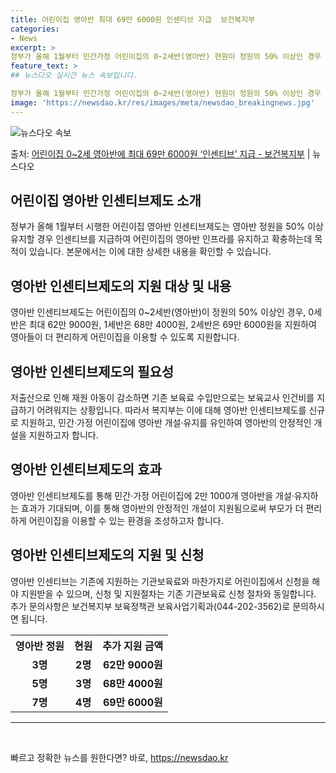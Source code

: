 ```yaml
---
title: 어린이집 영아반 최대 69만 6000원 인센티브 지급  보건복지부
categories:
- News
excerpt: >
정부가 올해 1월부터 민간가정 어린이집의 0~2세반(영아반) 현원이 정원의 50% 이상인 경우 인원수에 따라…
feature_text: >
## 뉴스다오 실시간 뉴스 속보입니다.

정부가 올해 1월부터 민간가정 어린이집의 0~2세반(영아반) 현원이 정원의 50% 이상인 경우 인원수에 따라…
image: 'https://newsdao.kr/res/images/meta/newsdao_breakingnews.jpg'
---
```


![뉴스다오 속보](https://newsdao.kr/res/images/meta/newsdao_breakingnews.jpg)

<p>출처: <a href="https://newsdao.kr/2960" rel="dofollow">어린이집 0~2세 영아반에 최대 69만 6000원 ‘인센티브’ 지급 - 보건복지부</a> | 뉴스다오</p>

<h2 data-ke-size="size26"><b>어린이집 영아반 인센티브제도 소개</b></h2>
<p data-ke-size="size16">정부가 올해 1월부터 시행한 어린이집 영아반 인센티브제도는 영아반 정원을 50% 이상 유지할 경우 인센티브를 지급하여 어린이집의 영아반 인프라를 유지하고 확충하는데 목적이 있습니다. 본문에서는 이에 대한 상세한 내용을 확인할 수 있습니다.</p>

<h2 data-ke-size="size24">영아반 인센티브제도의 지원 대상 및 내용</h2>
<p data-ke-size="size16">영아반 인센티브제도는 어린이집의 0~2세반(영아반)이 정원의 50% 이상인 경우, 0세반은 최대 62만 9000원, 1세반은 68만 4000원, 2세반은 69만 6000원을 지원하여 영아들이 더 편리하게 어린이집을 이용할 수 있도록 지원합니다.</p>

<h2 data-ke-size="size24">영아반 인센티브제도의 필요성</h2>
<p data-ke-size="size16">저출산으로 인해 재원 아동이 감소하면 기존 보육료 수입만으로는 보육교사 인건비를 지급하기 어려워지는 상황입니다. 따라서 복지부는 이에 대해 영아반 인센티브제도를 신규로 지원하고, 민간·가정 어린이집에 영아반 개설·유지를 유인하여 영아반의 안정적인 개설을 지원하고자 합니다.</p>

<h2 data-ke-size="size24">영아반 인센티브제도의 효과</h2>
<p data-ke-size="size16">영아반 인센티브제도를 통해 민간·가정 어린이집에 2만 1000개 영아반을 개설·유지하는 효과가 기대되며, 이를 통해 영아반의 안정적인 개설이 지원됨으로써 부모가 더 편리하게 어린이집을 이용할 수 있는 환경을 조성하고자 합니다.</p>

<h2 data-ke-size="size24">영아반 인센티브제도의 지원 및 신청</h2>
<p data-ke-size="size16">영아반 인센티브는 기존에 지원하는 기관보육료와 마찬가지로 어린이집에서 신청을 해야 지원받을 수 있으며, 신청 및 지원절차는 기존 기관보육료 신청 절차와 동일합니다. 추가 문의사항은 보건복지부 보육정책관 보육사업기획과(044-202-3562)로 문의하시면 됩니다.</p>

<table>
  <tr>
    <th>영아반 정원</th>
    <th>현원</th>
    <th>추가 지원 금액</th>
  </tr>
  <tr>
    <td style="text-align: center; height: 17px;"><b>3명</b></td>
    <td style="text-align: center; height: 17px;"><b>2명</b></td>
    <td style="text-align: center; height: 17px;"><b>62만 9000원</b></td>
  </tr>
  <tr>
    <td style="text-align: center; height: 17px;"><b>5명</b></td>
    <td style="text-align: center; height: 17px;"><b>3명</b></td>
    <td style="text-align: center; height: 17px;"><b>68만 4000원</b></td>
  </tr>
  <tr>
    <td style="text-align: center; height: 17px;"><b>7명</b></td>
    <td style="text-align: center; height: 17px;"><b>4명</b></td>
    <td style="text-align: center; height: 17px;"><b>69만 6000원</b></td>
  </tr>
</table>

<hr data-ke-size="size16">
<p data-ke-size="size16">&nbsp;</p> 

빠르고 정확한 뉴스를 원한다면? 바로, <a href="https://newsdao.kr" rel="dofollow">https://newsdao.kr</a>


    
